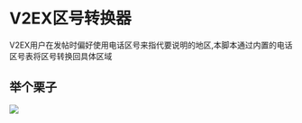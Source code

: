 # V2EX区号转换器
V2EX用户在发帖时偏好使用电话区号来指代要说明的地区,本脚本通过内置的电话区号表将区号转换回具体区域

## 举个栗子
![](https://pica.zhimg.com/80/v2-1139743f82f302a5e4f4510b105d9af0.png)
